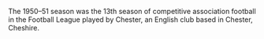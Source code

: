 The 1950–51 season was the 13th season of competitive association football in the Football League played by Chester, an English club based in Chester, Cheshire.
